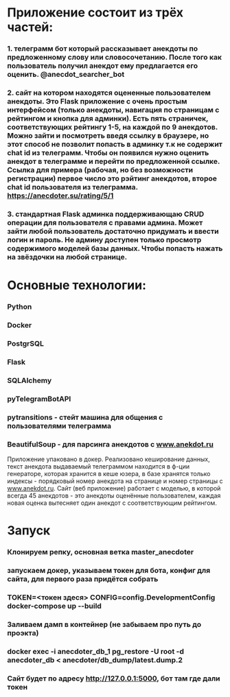 # Приложение состоит из трёх частей:
### 1. телеграмм бот который рассказывает анекдоты по предложенному слову или словосочетанию. После того как пользователь получил анекдот ему предлагается его оценить. @anecdot_searcher_bot

### 2. сайт на котором находятся оцененные пользователем анекдоты. Это Flask приложение с очень простым интерфейсом (только анекдоты, навигация по страницам с рейтингом и кнопка для админки). Есть пять страничек, соответствующих рейтингу 1-5, на каждой по 9 анекдотов. Можно зайти и посмотреть введя ссылку в браузере, но этот способ не позволит попасть в админку т.к не содержит chat id из телеграмм. Чтобы он появился нужно оценить анекдот в телеграмме и перейти по предложенной ссылке. Ссылка для примера (рабочая, но без возможности регистрации) первое число это рэйтинг анекдотов, второе chat id пользователя из телеграмма. https://anecdoter.su/rating/5/1

### 3. стандартная Flask админка поддерживающаю CRUD операции для пользователя с правами админа. Может зайти любой пользователь достаточно придумать и ввести логин и пароль. Не админу доступен только просмотр содержимого моделей базы данных. Чтобы попасть нажать на звёздочки на любой странице.

# Основные технологии:

### Python

### Docker

### PostgrSQL

### Flask

### SQLAlchemy

### pyTelegramBotAPI

### pytransitions - стейт машина для общения с пользователями телеграмма

### BeautifulSoup - для парсинга анекдотов с www.anekdot.ru

Приложение упаковано в докер. Реализовано кеширование данных, текст анекдота выдаваемый телеграммом находится в ф-ции генераторе, которая хранится в кеше юзера, в базе хранятся только индексы - порядковый номер анекдота на странице и номер страницы с www.anekdot.ru. Сайт (веб приложение) работает с моделью, в которой всегда 45 анекдотов - это анекдоты оценённые пользователем, каждая новая оценка вытесняет один анекдот с соответствующим рейтингом.

# Запуск
### Клонируем репку, основная ветка master_anecdoter
### запускаем докер, указываем токен для бота, конфиг для сайта, для первого раза придётся собрать
### TOKEN=<токен здеся> CONFIG=config.DevelopmentConfig docker-compose up --build
### Заливаем дамп в контейнер (не забываем про путь до проэкта)
### docker exec -i anecdoter_db_1 pg_restore -U root -d anecdoter_db < anecdoter/db_dump/latest.dump.2
### Сайт будет по адресу http://127.0.0.1:5000, бот там где дали токен
